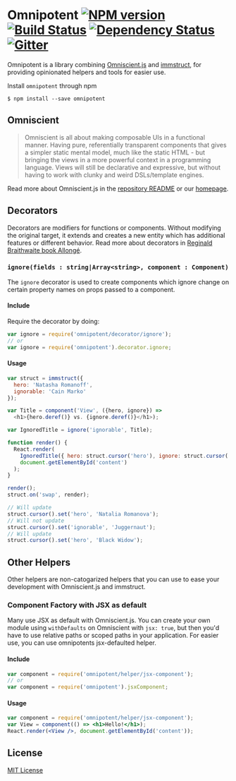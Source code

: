 Omnipotent [![NPM version][npm-image]][npm-url] [![Build Status][travis-image]][travis-url] [![Dependency Status][depstat-image]][depstat-url] [![Gitter][gitter-image]][gitter-url]
=========

Omnipotent is a library combining [Omniscient.js](https://github.com/omniscientjs/omniscient) and [immstruct](https://github.com/omniscientjs/immstruct), for providing opinionated helpers and tools for easier use.

Install `omnipotent` through npm

```shell
$ npm install --save omnipotent
```

## Omniscient

> Omniscient is all about making composable UIs in a functional manner. Having pure, referentially transparent components that gives a simpler static mental model, much like the static HTML - but bringing the views in a more powerful context in a programming language. Views will still be declarative and expressive, but without having to work with clunky and weird DSLs/template engines.

Read more about Omniscient.js in the [repository README](https://github.com/omniscientjs/omniscient) or our [homepage](http://omniscientjs.github.io/).

## Decorators

Decorators are modifiers for functions or components. Without modifying the original target, it extends and creates a new entity which has additional features or different behavior. Read more about decorators in [Reginald Braithwaite book Allongé](https://leanpub.com/javascriptallongesix/read#decorators).

### `ignore(fields : string|Array<string>, component : Component)`

The `ignore` decorator is used to create components which ignore change on
certain property names on props passed to a component.

#### Include

Require the decorator by doing:

```js
var ignore = require('omnipotent/decorator/ignore');
// or
var ignore = require('omnipotent').decorator.ignore;
```

#### Usage

```js
var struct = immstruct({
  hero: 'Natasha Romanoff',
  ignorable: 'Cain Marko'
});

var Title = component('View', ({hero, ignore}) =>
  <h1>{hero.deref()} vs. {ignore.deref()}</h1>);

var IgnoredTitle = ignore('ignorable', Title);

function render() {
  React.render(
    IgnoredTitle({ hero: struct.cursor('hero'), ignore: struct.cursor('ignorable') }),
    document.getElementById('content')
  );
}

render();
struct.on('swap', render);

// Will update
struct.cursor().set('hero', 'Natalia Romanova');
// Will not update
struct.cursor().set('ignorable', 'Juggernaut');
// Will update
struct.cursor().set('hero', 'Black Widow');
```

## Other Helpers

Other helpers are non-catogarized helpers that you can use to ease your development with Omniscient.js and immstruct.

### Component Factory with JSX as default

Many use JSX as default with Omniscient.js. You can create your own module using `withDefaults` on Omniscient with `jsx: true`, but then you'd have to use relative paths or scoped paths in your application. For easier use, you can use omnipotents jsx-defaulted helper.

#### Include

```js
var component = require('omnipotent/helper/jsx-component');
// or
var component = require('omnipotent').jsxComponent;
```

#### Usage

```jsx
var component = require('omnipotent/helper/jsx-component');
var View = component(() => <h1>Hello!</h1>);
React.render(<View />, document.getElementById('content'));
```

## License

[MIT License](http://en.wikipedia.org/wiki/MIT_License)

[npm-url]: https://npmjs.org/package/Omnipotent
[npm-image]: http://img.shields.io/npm/v/Omnipotent.svg?style=flat

[travis-url]: http://travis-ci.org/omniscientjs/Omnipotent
[travis-image]: http://img.shields.io/travis/omniscientjs/Omnipotent.svg?style=flat

[depstat-url]: https://gemnasium.com/omniscientjs/Omnipotent
[depstat-image]: http://img.shields.io/gemnasium/omniscientjs/Omnipotent.svg?style=flat

[gitter-url]: https://gitter.im/omniscientjs/omniscient?utm_source=badge&utm_medium=badge&utm_campaign=pr-badge&utm_content=badge
[gitter-image]: https://badges.gitter.im/Join%20Chat.svg
